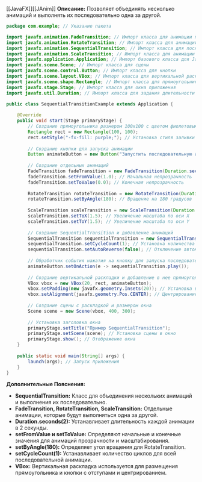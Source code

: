 [[JavaFX]][[JAnim]]
**Описание:** Позволяет объединять несколько анимаций и выполнять их последовательно одна за другой.

```java ignore
package com.example; // Указание пакета

import javafx.animation.FadeTransition; // Импорт класса для анимации прозрачности
import javafx.animation.RotateTransition; // Импорт класса для анимации вращения
import javafx.animation.SequentialTransition; // Импорт класса для последовательной анимации
import javafx.animation.ScaleTransition; // Импорт класса для анимации масштабирования
import javafx.application.Application; // Импорт базового класса для JavaFX-приложений
import javafx.scene.Scene; // Импорт класса для сцены
import javafx.scene.control.Button; // Импорт класса для кнопки
import javafx.scene.layout.VBox; // Импорт класса для вертикальной раскладки
import javafx.scene.shape.Rectangle; // Импорт класса для прямоугольника
import javafx.stage.Stage; // Импорт класса для окна приложения
import javafx.util.Duration; // Импорт класса для задания длительности анимации

public class SequentialTransitionExample extends Application {
    
    @Override
    public void start(Stage primaryStage) {
        // Создание прямоугольника размером 100x100 с цветом фиолетовым
        Rectangle rect = new Rectangle(100, 100);
        rect.setStyle("-fx-fill: purple;"); // Установка стиля заливки
        
        // Создание кнопки для запуска анимации
        Button animateButton = new Button("Запустить последовательную анимацию");
        
        // Создание отдельных анимаций
        FadeTransition fadeTransition = new FadeTransition(Duration.seconds(2), rect);
        fadeTransition.setFromValue(1.0); // Начальная непрозрачность
        fadeTransition.setToValue(0.0); // Конечная непрозрачность
        
        RotateTransition rotateTransition = new RotateTransition(Duration.seconds(2), rect);
        rotateTransition.setByAngle(180); // Вращение на 180 градусов
        
        ScaleTransition scaleTransition = new ScaleTransition(Duration.seconds(2), rect);
        scaleTransition.setToX(1.5); // Увеличение масштаба по оси X
        scaleTransition.setToY(1.5); // Увеличение масштаба по оси Y
        
        // Создание SequentialTransition и добавление анимаций
        SequentialTransition sequentialTransition = new SequentialTransition(rect, fadeTransition, rotateTransition, scaleTransition);
        sequentialTransition.setCycleCount(1); // Установка количества циклов анимации
        sequentialTransition.setAutoReverse(false); // Отключение автоматического обратного воспроизведения
        
        // Обработчик события нажатия на кнопку для запуска последовательной анимации
        animateButton.setOnAction(e -> sequentialTransition.play());
        
        // Создание вертикальной раскладки и добавление в нее прямоугольника и кнопки
        VBox vbox = new VBox(20, rect, animateButton);
        vbox.setPadding(new javafx.geometry.Insets(20)); // Установка внутренних отступов
        vbox.setAlignment(javafx.geometry.Pos.CENTER); // Центрирование содержимого
        
        // Создание сцены с раскладкой и размером окна
        Scene scene = new Scene(vbox, 400, 300);
        
        // Установка заголовка окна
        primaryStage.setTitle("Пример SequentialTransition");
        primaryStage.setScene(scene); // Установка сцены в окно
        primaryStage.show(); // Отображение окна
    }
    
    public static void main(String[] args) {
        launch(args); // Запуск приложения
    }
}
```

**Дополнительные Пояснения:**

- **SequentialTransition:** Класс для объединения нескольких анимаций и выполнения их последовательно.
- **FadeTransition, RotateTransition, ScaleTransition:** Отдельные анимации, которые будут выполняться одна за другой.
- **Duration.seconds(2):** Устанавливает длительность каждой анимации в 2 секунды.
- **setFromValue и setToValue:** Определяют начальные и конечные значения для анимаций прозрачности и масштабирования.
- **setByAngle(180):** Определяет угол вращения для RotateTransition.
- **setCycleCount(1):** Устанавливает количество циклов для всей последовательной анимации.
- **VBox:** Вертикальная раскладка используется для размещения прямоугольника и кнопки с отступами и центрированием.
